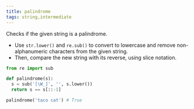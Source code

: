 ```yaml
---
title: palindrome
tags: string,intermediate
---
```


Checks if the given string is a palindrome.

- Use `str.lower()` and `re.sub()` to convert to lowercase and remove non-alphanumeric characters from the given string.
- Then, compare the new string with its reverse, using slice notation.

```py
from re import sub

def palindrome(s):
  s = sub('[\W_]', '', s.lower())
  return s == s[::-1]
```

```py
palindrome('taco cat') # True
```
